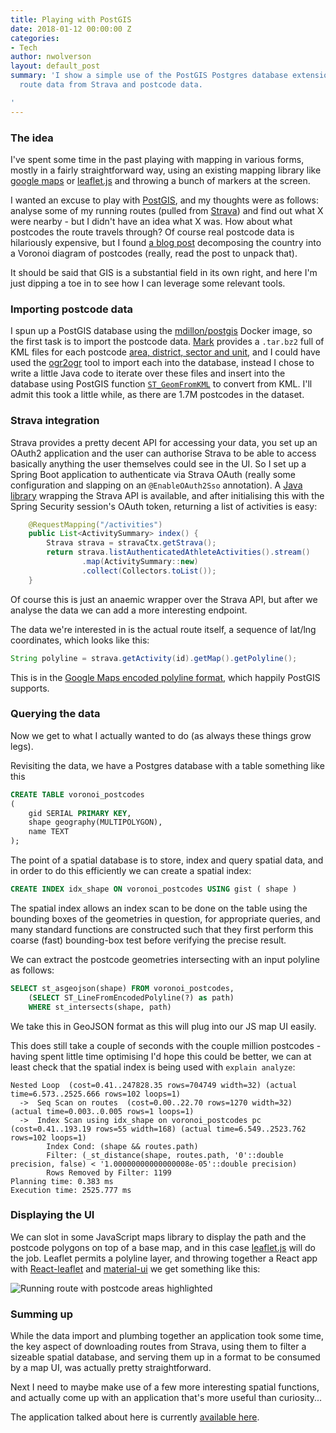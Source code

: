 ```yaml
---
title: Playing with PostGIS
date: 2018-01-12 00:00:00 Z
categories:
- Tech
author: nwolverson
layout: default_post
summary: 'I show a simple use of the PostGIS Postgres database extension to combine
  route data from Strava and postcode data.

'
---
```


### The idea

I've spent some time in the past playing with mapping in various forms, mostly in a fairly straightforward way, using an existing mapping library like [google maps](https://developers.google.com/maps/documentation/javascript/) or [leaflet.js](http://leafletjs.com/) and throwing a bunch of markers at the screen.

I wanted an excuse to play with [PostGIS](https://postgis.net/), and my thoughts were as follows: analyse some of my running routes (pulled from [Strava](http://strava.com)) and find out what X were nearby - but I didn't have an idea what X was. How about what postcodes the route travels through? Of course real postcode data is hilariously expensive, but I found [a blog post](https://longair.net/blog/2017/07/10/approximate-postcode-boundaries/) decomposing the country into a Voronoi diagram of postcodes (really, read the post to unpack that).

It should be said that GIS is a substantial field in its own right, and here I'm just dipping a toe in to see how I can leverage some relevant tools.

### Importing postcode data

I spun up a PostGIS database using the [mdillon/postgis](https://hub.docker.com/r/mdillon/postgis/) Docker image, so the first task is to import the postcode data. [Mark](https://longair.net/blog/2017/07/10/approximate-postcode-boundaries/) provides a `.tar.bz2` full of KML files for each postcode [area, district, sector and unit](https://en.wikipedia.org/wiki/Postcodes_in_the_United_Kingdom#Formatting), and I could have used the [ogr2ogr](http://www.gdal.org/ogr2ogr.html) tool to import each into the database, instead I chose to write a little Java code to iterate over these files and insert into the database using PostGIS function 
[`ST_GeomFromKML`](https://postgis.net/docs/manual-2.4/ST_GeomFromKML.html) to convert from KML. I'll admit this took a little while, as there are 1.7M postcodes in the dataset.

### Strava integration

Strava provides a pretty decent API for accessing your data, you set up an OAuth2 application and the user can authorise Strava to be able to access basically anything the user themselves could see in the UI. So I set up a Spring Boot application to authenticate via Strava OAuth (really some configuration and slapping on an `@EnableOAuth2Sso` annotation). A [Java library](https://github.com/danshannon/javastravav3api) wrapping the Strava API is available, and after initialising this with the Spring Security session's OAuth token, returning a list of activities is easy:

~~~java
    @RequestMapping("/activities")
    public List<ActivitySummary> index() {
        Strava strava = stravaCtx.getStrava();
        return strava.listAuthenticatedAthleteActivities().stream()
                .map(ActivitySummary::new)
                .collect(Collectors.toList());
    }
~~~

Of course this is just an anaemic wrapper over the Strava API, but after we analyse the data we can add a more interesting endpoint.

The data we're interested in is the actual route itself, a sequence of lat/lng coordinates, which looks like this:

~~~java
String polyline = strava.getActivity(id).getMap().getPolyline();
~~~

This is in the [Google Maps encoded polyline format](https://developers.google.com/maps/documentation/utilities/polylinealgorithm), which happily PostGIS supports.

### Querying the data

Now we get to what I actually wanted to do (as always these things grow legs).

Revisiting the data, we have a Postgres database with a table something like this

~~~sql
CREATE TABLE voronoi_postcodes
(
	gid SERIAL PRIMARY KEY,
    shape geography(MULTIPOLYGON),
    name TEXT
);
~~~

The point of a spatial database is to store, index and query spatial data, and in order to do this efficiently we can create a spatial index:

~~~sql
CREATE INDEX idx_shape ON voronoi_postcodes USING gist ( shape )
~~~

The spatial index allows an index scan to be done on the table using the bounding boxes of the geometries in question, for appropriate queries, and many standard functions are constructed such that they first perform this coarse (fast) bounding-box test before verifying the precise result.

We can extract the postcode geometries intersecting with an input polyline as follows:

~~~sql
SELECT st_asgeojson(shape) FROM voronoi_postcodes, 
	(SELECT ST_LineFromEncodedPolyline(?) as path)
    WHERE st_intersects(shape, path)
~~~

We take this in GeoJSON format as this will plug into our JS map UI easily.

This does still take a couple of seconds with the couple million postcodes - having spent little time optimising I'd hope this could be better, we can at least check that the spatial index is being used with `explain analyze`:

~~~
Nested Loop  (cost=0.41..247828.35 rows=704749 width=32) (actual time=6.573..2525.666 rows=102 loops=1)
  ->  Seq Scan on routes  (cost=0.00..22.70 rows=1270 width=32) (actual time=0.003..0.005 rows=1 loops=1)
  ->  Index Scan using idx_shape on voronoi_postcodes pc  (cost=0.41..193.19 rows=55 width=168) (actual time=6.549..2523.762 rows=102 loops=1)
        Index Cond: (shape && routes.path)
        Filter: (_st_distance(shape, routes.path, '0'::double precision, false) < '1.00000000000000008e-05'::double precision)
        Rows Removed by Filter: 1199
Planning time: 0.383 ms
Execution time: 2525.777 ms
~~~

### Displaying the UI

We can slot in some JavaScript maps library to display the path and the postcode polygons on top of a base map, and in this case [leaflet.js](http://leafletjs.com/) will do the job. Leaflet permits a polyline layer, and throwing together a React app with [React-leaflet](https://react-leaflet.js.org/) and [material-ui](http://material-ui-next.com/) we get something like this:

![Running route with postcode areas highlighted]({{site.baseurl}}/nwolverson/assets/postgis/sample-postcode-run.png)

### Summing up

While the data import and plumbing together an application took some time, the key aspect of downloading routes from Strava, using them to filter a sizeable spatial database, and serving them up in a format to be consumed by a map UI, was actually pretty straightforward.

Next I need to maybe make use of a few more interesting spatial functions, and actually come up with an application that's more useful than curiosity...

The application talked about here is currently [available here](http://nwolverson.uk:8081).